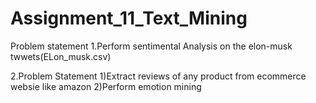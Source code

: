 # Assignment_11_Text_Mining
Problem statement
1.Perform sentimental Analysis on the elon-musk twwets(ELon_musk.csv)

2.Problem Statement
1)Extract reviews of any product  from ecommerce websie like amazon
2)Perform emotion mining 
